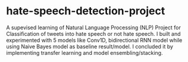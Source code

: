 # hate-speech-detection-project
A supevised learning of Natural Language Processing (NLP) Project for Classification of tweets into hate speech or not hate speech. I built and experimented with 5 models like Conv1D, bidirectional RNN model while using Naive Bayes model as baseline result/model. I concluded it by implementing transfer learning and model ensembling/stacking.
